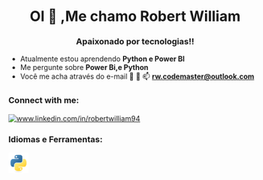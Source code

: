 <h1 align="center">OI 👋 ,Me chamo Robert William</h1><h3 align="center">
Apaixonado por tecnologias!! </h3>

- Atualmente estou aprendendo **Python e Power BI**
- Me pergunte sobre **Power Bi,e Python**
- Você me acha através do e-mail 🌱 💬 📫 **rw.codemaster@outlook.com**





<h3 align="left">Connect with me:</h3>
<p align="left">
<a href="https://linkedin.com/in/www.linkedin.com/in/robertwilliam94" target="blank"><img align="center" src="https://raw.githubusercontent.com/rahuldkjain/github-profile-readme-generator/master/src/images/icons/Social/linked-in-alt.svg" alt="www.linkedin.com/in/robertwilliam94" height="30" width="40" /></a></p><h3 align="left">Idiomas e Ferramentas:</h3><p align="left">



<a href="https://www.python.org" target="_blank" rel="noreferrer"> <img src="https://raw.githubusercontent.com/devicons/devicon/master/icons/python/python-original.svg" alt="python" width="40" height="40"/> </a> </p>



<!---
- 👋 Hi, I’m @DevRobertW
- 👀 I’m interested in ...
- 🌱 I’m currently learning ...
- 💞️ I’m looking to collaborate on ...
- 📫 How to reach me ...


DevRobertW/DevRobertW is a ✨ special ✨ repository because its `README.md` (this file) appears on your GitHub profile.
You can click the Preview link to take a look at your changes.
--->
